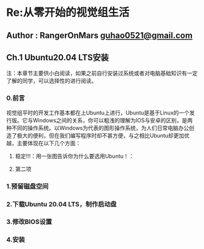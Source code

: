 # Re:从零开始的视觉组生活
## Author : RangerOnMars guhao0521@gmail.com
## Ch.1 Ubuntu20.04 LTS安装
注：本章节主要供小白阅读，如果之前自行安装过系统或者对电脑基础知识有一定了解的同学，可以选择性的进行阅读。

### 0.前言
视觉组平时的开发工作基本都在上Ubuntu上进行，Ubuntu是基于Linux的一个发行版。它与Windows之间的关系，你可以粗浅的理解为IOS与安卓的区别，是两种不同的操作系统。以Windows为代表的图形操作系统，为人们日常电脑办公创造了极大的便利，但在我们编写程序时却不甚方便，与之相比Ubuntu却更加优越，主要体现在以下几个方面：

1. 稳定!!!：用一张图告诉你为什么要选用Ubuntu！：
   
2. 第二项

### 1.预留磁盘空间
### 2.下载Ubuntu 20.04 LTS，制作启动盘
### 3.修改BIOS设置
### 4.安装